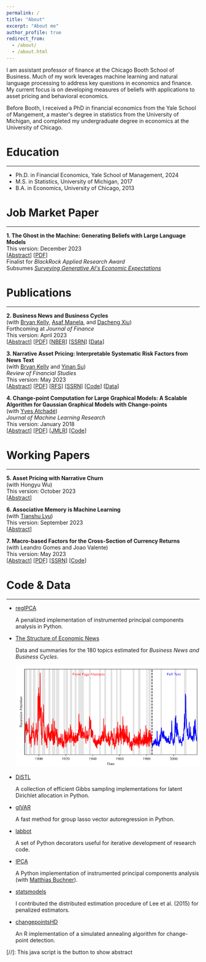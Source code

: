 ```yaml
---
permalink: /
title: "About"
excerpt: "About me"
author_profile: true
redirect_from: 
  - /about/
  - /about.html
---
```

I am assistant professor of finance at the Chicago Booth School of Business. Much of my work leverages machine learning and natural language processing to address key questions in economics and finance.  My current focus is on developing measures of beliefs with applications to asset pricing and behavioral economics.

Before Booth, I received a PhD in financial economics from the Yale School of Mangement, a master's degree in statistics from the University of Michigan, and completed my undergraduate degree in economics at the University of Chicago.

Education
=========
---
* Ph.D. in Financial Economics, Yale School of Management, 2024
* M.S. in Statistics, University of Michigan, 2017
* B.A. in Economics, University of Chicago, 2013

<div id="Papers">
</div>

Job Market Paper
================
---
**1. The Ghost in the Machine: Generating Beliefs with Large Language Models**\
This version: December 2023\
  \[<a href="#/" onclick="visib('LLM')">Abstract</a>\] \[[PDF](../files/LLM.pdf)\]\
Finalist for *BlackRock Applied Research Award*\
Subsumes *[Surveying Generative AI's Economic Expectations](https://papers.ssrn.com/sol3/papers.cfm?abstract_id=4430515)*
<div id="LLM" style="display: none; text-align: justify; line-height: 1.2" >
I introduce a methodology to generate economic expectations by applying large language models to historical news.  Leveraging this methodology, I make three key contributions.  (1) I show generated expectations closely match existing survey measures and capture many of the same deviations from full-information rational expectations.  (2) I use my method to generate 120 years of economic expectations from which I construct a measure of economic sentiment capturing systematic errors in generated expectations.  (3) I then employ this measure to investigate behavioral theories of bubbles.  Using a sample of industry-level run-ups over the past 100 years, I find that an industry's exposure to economic sentiment is associated with a higher probability of a crash and lower future returns.  Additionally, I find a higher degree of feedback between returns and sentiment during run-ups that crash, consistent with return extrapolation as a key mechanism behind bubbles.
<br>
<IMG src="../files/LLM.png"  alt="LLM"/>
</div>

Publications
============
---
**2. Business News and Business Cycles**\
   (with [Bryan Kelly](https://www.bryankellyacademic.org/), [Asaf Manela](https://asafmanela.github.io/), and [Dacheng Xiu](https://dachxiu.chicagobooth.edu/))\
   Forthcoming at *Journal of Finance*\
   This version: April 2023\
    \[<a href="#/" onclick="visib('BNBC')">Abstract</a>\]   \[[PDF](../files/BNBC.pdf)\] \[[NBER](https://www.nber.org/papers/w29344)\] \[[SSRN](https://papers.ssrn.com/sol3/papers.cfm?abstract_id=3446225)\] \[[Data](http://structureofnews.com/)\]
<div id="BNBC" style="display: none; text-align: justify; line-height: 1.2" >
We propose an approach to measuring the state of the economy via textual analysis of business news. From the full text of 800,000 Wall Street Journal articles for 1984–2017, we estimate a topic model that summarizes business news into interpretable topical themes and quantifies the proportion of news attention allocated to each theme over time. News attention closely tracks a wide range of economic activities and explains 25% of aggregate stock market returns. A text-augmented VAR demonstrates the large incremental role of news text in modeling macroeconomic dynamics. We use this model to retrieve the narratives that underlie business cycle fluctuations.
<br>
<IMG src="../files/BNBC.png"  alt="BNBC"/>
</div>

**3. Narrative Asset Pricing: Interpretable Systematic Risk Factors from News Text**\
   (with [Bryan Kelly](https://www.bryankellyacademic.org/) and [Yinan Su](https://www.suyinan.com/))\
   *Review of Financial Studies*\
   This version: May 2023\
   \[<a href="#/" onclick="visib('narrativeAP')">Abstract</a>\] \[[PDF](../files/narrative_AP.pdf)\] \[[RFS](https://doi.org/10.1093/rfs/hhad042)\] \[[SSRN](https://papers.ssrn.com/sol3/papers.cfm?abstract_id=3895277)\] \[[Code](https://github.com/lbybee/regipca)\] \[[Data](https://dataverse.harvard.edu/dataset.xhtml?persistentId=doi:10.7910/DVN/VIWCTK)\]
<div id="narrativeAP" style="display: none; text-align: justify; line-height: 1.2" >
We estimate a narrative factor pricing model from news text of The Wall Street Journal. Our empirical method integrates topic modeling (LDA), latent factor analysis (IPCA), and variable selection (group lasso). Narrative factors achieve higher out-of-sample Sharpe ratios and smaller pricing errors than standard characteristic-based factor models and predict future investment opportunities in a manner consistent with the ICAPM. We derive an interpretation of the estimated risk factors from narratives in the underlying article text.
<br>
<IMG src="../files/narrative_AP.png"  alt="narrative_AP"/>
</div>

**4. Change-point Computation for Large Graphical Models: A Scalable Algorithm for Gaussian Graphical Models with Change-points**\
    (with [Yves Atchadé](https://math.bu.edu/people/atchade/))\
    *Journal of Machine Learning Research*\
    This version: January 2018\
      \[<a href="#/" onclick="visib('GCP')">Abstract</a>\] \[[PDF](../files/GCP.pdf)\] \[[JMLR](https://www.jmlr.org/papers/volume19/17-218/17-218.pdf)\] \[[Code](https://cran.r-project.org/web/packages/changepointsHD/index.html)\]
<div id="GCP" style="display: none; text-align: justify; line-height: 1.2" >
Graphical models with change-points are computationally challenging to fit, particularly in cases where the number of observation points and the number of nodes in the graph are large. Focusing on Gaussian graphical models, we introduce an approximate majorize- minimize (MM) algorithm that can be useful for computing change-points in large graphical models. The proposed algorithm is an order of magnitude faster than a brute force search. Under some regularity conditions on the data generating process, we show that with high probability, the algorithm converges to a value that is within statistical error of the true change-point. A fast implementation of the algorithm using Markov Chain Monte Carlo is also introduced. The performances of the proposed algorithms are evaluated on synthetic data sets and the algorithm is also used to analyze structural changes in the S&P 500 over the period 2000-2016.
<br>
<IMG src="../files/GCP.png"  alt="GCP"/>
</div>

Working Papers
==============
---

**5. Asset Pricing with Narrative Churn**\
   (with Hongyu Wu)\
   This version: October 2023\
   \[<a href="#/" onclick="visib('churn')">Abstract</a>\]
<div id="churn" style="display: none; text-align: justify; line-height: 1.2" >
   Why do some assets earn higher returns than others? Why are markets so volatile? The CAPM's failure and excess volatility are two of the central puzzles in asset pricing. We propose a new explanation for these puzzles that we term narrative churn: the events or "narratives" that drive asset price variation are constantly changing. By estimating local penalized regressions using textual embeddings extracted from conference call transcripts, we show that (1) narrative churn can explain three times the cross-sectional variation in expected returns as the best static explanations over our sample, (2) narrative churn explains a significantly larger proportion of time-series variation than benchmark models. Finally, we show how our method can be used to decompose the narratives which drive returns to better understand the origins of these puzzles.
<br>
<IMG src="../files/churn.png"  alt="churn"/>
</div>

**6. Associative Memory is Machine Learning**\
   (with [Tianshu Lyu](https://www.tianshulyu.com/))\
   This version: September 2023\
   \[<a href="#/" onclick="visib('MLmemory')">Abstract</a>\]
<div id="MLmemory" style="display: none; text-align: justify; line-height: 1.2" >
    We document a relationship between memory-based models of beliefs and a general class of kernel methods from the statistics and machine learning literature. Motivated by this relationship, we propose a new form of memory-based beliefs which aligns more closely with the state of the art in the machine learning literature. We explore this approach empirically by introducing a measure of "narrative memory" -- similarity between states of the world based on similarity in narrative representations of those states. Using textual embeddings extracted from conference call transcripts, we show that our estimates of memory-based beliefs explain variation in errors in long-term growth forecasts of IBES analysts. We conclude by discussing implications of this relationship for the literature on memory-based models of beliefs.
<br>
<IMG src="../files/MLmemory.png"  alt="MLmemory"/>
</div>

**7. Macro-based Factors for the Cross-Section of Currency Returns**\
    (with Leandro Gomes and Joao Valente)\
    This version: May 2023\
      \[<a href="#/" onclick="visib('mIPCA')">Abstract</a>\] \[[PDF](../files/mIPCA.pdf)\] \[[SSRN](https://papers.ssrn.com/sol3/papers.cfm?abstract_id=4400205)\] \[[Code](https://github.com/bkelly-lab/ipca)\]
<div id="mIPCA" style="display: none; text-align: justify; line-height: 1.2" >
We use macroeconomic characteristics and exposures to Carry and Dollar as instruments to estimate a latent factor model with time-varying betas with the instrumented principal components analysis (IPCA) method by Kelly et al. (2020). On a pure out-of-sample basis, this model can explain up to 78% of cross-sectional variation of a Global panel of currencies excess returns, compared to only 27.9% for Dollar and Carry and 51% for a static PCA model. The latent factor and time-varying exposures are directly linked to macroeconomic fundamentals. The most relevant are exports exposures to commodities and US trade, credit over GDP, and interest rate differentials. This model, therefore, sheds light on how to incorporate macroeconomic fundamentals to explain time-series and cross-section.
<br>
<IMG src="../files/mIPCA.png"  alt="mIPCA"/>
</div>

<div id="CodeData">
</div>

Code & Data
===========
---
- [regIPCA](https://github.com/lbybee/regipca)

    A penalized implementation of instrumented principal components analysis in Python.

- [The Structure of Economic News](http://structureofnews.com/)

    Data and summaries for the 180 topics estimated for *Business News and Business Cycles*.

    ![Recession Attention](../files/structure_att.png)

- [DiSTL](https://github.com/lbybee/DiSTL)

    A collection of efficient Gibbs sampling implementations for latent Dirichlet allocation in Python.

- [glVAR](https://github.com/lbybee/glVAR)

   A fast method for group lasso vector autoregression in Python.

- [labbot](https://github.com/lbybee/labbot)

    A set of Python decorators useful for iterative development of research code.

- [IPCA](https://github.com/bkelly-lab/ipca)

    A Python implementation of instrumented principal components analysis (with [Matthias Buchner](https://www.mbuechner.com/)).

- [statsmodels](https://github.com/statsmodels/statsmodels)

    I contributed the distributed estimation procedure of Lee et al. (2015) for penalized estimators.

- [changepointsHD](https://cran.r-project.org/web/packages/changepointsHD/index.html)

    An R implementation of a simulated annealing algorithm for change-point detection.

[//]: This java script is the button to show abstract
<script>
 function visib(id) {
  var x = document.getElementById(id);
  if (x.style.display === "block") {
    x.style.display = "none";
  } else {
    x.style.display = "block";
  }
}
</script>
